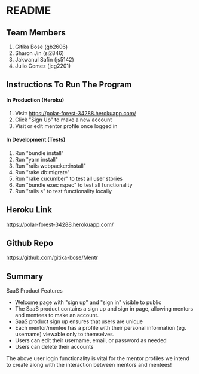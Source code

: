 # README

## Team Members
1. Gitika Bose (gb2606)
2. Sharon Jin (sj2846)
3. Jakwanul Safin (js5142)
4. Julio Gomez (jcg2201)

## Instructions To Run The Program 
#### In Production (Heroku) 
1. Visit: https://polar-forest-34288.herokuapp.com/
2. Click "Sign Up" to make a new account 
3. Visit or edit mentor profile once logged in 

#### In Development (Tests) 
1. Run "bundle install" 
2. Run "yarn install"
3. Run "rails webpacker:install"
4. Run "rake db:migrate"
5. Run "rake cucumber" to test all user stories 
6. Run "bundle exec rspec" to test all functionality 
7. Run "rails s" to test functionality locally

## Heroku Link 
https://polar-forest-34288.herokuapp.com/

## Github Repo
https://github.com/gitika-bose/Mentr

## Summary

SaaS Product Features 
* Welcome page with "sign up" and "sign in" visible to public
* The SaaS product contains a sign up and sign in page, allowing mentors and mentees to make an account. 
* SaaS product sign up ensures that users are unique
* Each mentor/mentee has a profile with their personal information (eg. username) viewable only to themselves. 
* Users can edit their username, email, or password as needed 
* Users can delete their accounts 

The above user login functionality is vital for the mentor profiles we intend to create along with the interaction between mentors and mentees!
